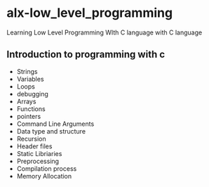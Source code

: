 # alx-low_level_programming

Learning Low Level Programming WIth C language with C language

## Introduction to programming with c
* Strings
* Variables
* Loops
* debugging
* Arrays
* Functions
* pointers
* Command Line Arguments
* Data type and structure
* Recursion
* Header files
* Static Libriaries
* Preprocessing
* Compilation process
* Memory Allocation
